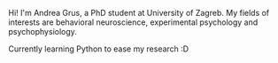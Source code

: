 Hi!
I'm Andrea Grus, a PhD student at University of Zagreb.
My fields of interests are behavioral neuroscience, experimental psychology and psychophysiology.

Currently learning Python to ease my research :D
